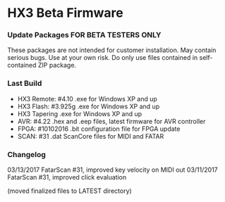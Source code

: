 HX3 Beta Firmware
=================

### Update Packages FOR BETA TESTERS ONLY

These packages are not intended for customer installation. May contain serious 
bugs. Use at your own risk. Do only use files contained in self-contained ZIP 
package.

### Last Build

* HX3 Remote: #4.10  .exe for Windows XP and up
* HX3 Flash: #3.925g   .exe for Windows XP and up
* HX3 Tapering	    .exe for Windows XP and up
* AVR:  #4.22      .hex and .eep files, latest firmware for AVR controller
* FPGA: #10102016   .bit configuration file for FPGA update
* SCAN: #31         .dat ScanCore files for MIDI and FATAR

### Changelog

03/13/2017 FatarScan #31, improved key velocity on MIDI out
03/11/2017 FatarScan #31, improved click evaluation

(moved finalized files to LATEST directory)
